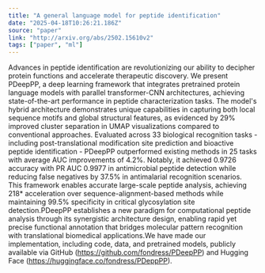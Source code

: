```yaml
---
title: "A general language model for peptide identification"
date: "2025-04-18T10:26:21.186Z"
source: "paper"
link: "http://arxiv.org/abs/2502.15610v2"
tags: ["paper", "ml"]
---
```


Advances in peptide identification are revolutionizing our ability to decipher protein functions and accelerate therapeutic discovery. We present PDeepPP, a deep learning framework that integrates pretrained protein language models with parallel transformer-CNN architectures, achieving state-of-the-art performance in peptide characterization tasks. The model's hybrid architecture demonstrates unique capabilities in capturing both local sequence motifs and global structural features, as evidenced by 29% improved cluster separation in UMAP visualizations compared to conventional approaches. Evaluated across 33 biological recognition tasks - including post-translational modification site prediction and bioactive peptide identification - PDeepPP outperformed existing methods in 25 tasks with average AUC improvements of 4.2%. Notably, it achieved 0.9726 accuracy with PR AUC 0.9977 in antimicrobial peptide detection while reducing false negatives by 37.5% in antimalarial recognition scenarios. This framework enables accurate large-scale peptide analysis, achieving 218* acceleration over sequence-alignment-based methods while maintaining 99.5% specificity in critical glycosylation site detection.PDeepPP establishes a new paradigm for computational peptide analysis through its synergistic architecture design, enabling rapid yet precise functional annotation that bridges molecular pattern recognition with translational biomedical applications.We have made our implementation, including code, data, and pretrained models, publicly available via GitHub (https://github.com/fondress/PDeepPP) and Hugging Face (https://huggingface.co/fondress/PDeppPP).
